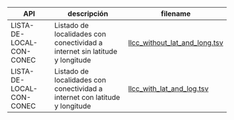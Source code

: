 | API | descripción | filename |
| --- | ----------- | ------- |
| LISTA-DE-LOCAL-CON-CONEC | Listado de localidades con conectividad a internet sin latitude y longitude| [llcc_without_lat_and_long.tsv](llcc_without_lat_and_long.tsv) |
| LISTA-DE-LOCAL-CON-CONEC | Listado de localidades con conectividad a internet con latitude y longitude| [llcc_with_lat_and_log.tsv](llcc_with_lat_and_log.tsv) |